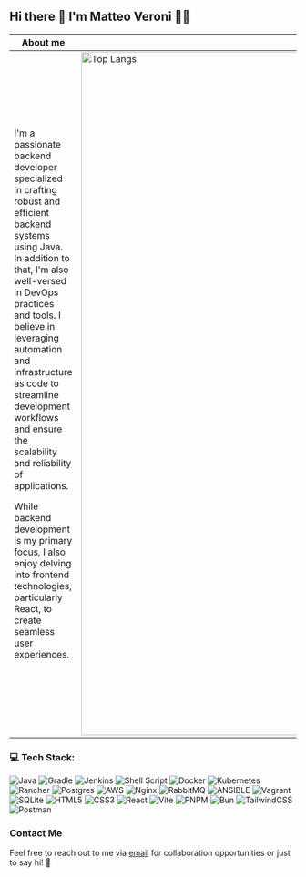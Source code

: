 ## Hi there 👋 I'm Matteo Veroni 👨‍💻

| About me                                                                                                      | Dev Stats                                                                                                                    |
|------------------------------------------------------------------------------------------------------------------|------------------------------------------------------------------------------------------------------------------------------------------|
| <div><p>I'm a passionate backend developer specialized in crafting robust and efficient backend systems using Java. In addition to that, I'm also well-versed in DevOps practices and tools. I believe in leveraging automation and infrastructure as code to streamline development workflows and ensure the scalability and reliability of applications.</p><p> While backend development is my primary focus, I also enjoy delving into frontend technologies, particularly React, to create seamless user experiences. </p></div>| <a target="_blank" rel="noopener noreferrer nofollow" href="https://camo.githubusercontent.com/839b7d52d78b898cf5cab9c924c1a81357104a7a1442c6166c8bfe3f24020956/68747470733a2f2f6769746875622d726561646d652d73746174732e76657263656c2e6170702f6170692f746f702d6c616e67732f3f757365726e616d653d6d6176656b3837266c61796f75743d636f6d70616374266c616e67735f636f756e743d323026686964653d68746d6c2c6373732c73637373"><img src="https://camo.githubusercontent.com/839b7d52d78b898cf5cab9c924c1a81357104a7a1442c6166c8bfe3f24020956/68747470733a2f2f6769746875622d726561646d652d73746174732e76657263656c2e6170702f6170692f746f702d6c616e67732f3f757365726e616d653d6d6176656b3837266c61796f75743d636f6d70616374266c616e67735f636f756e743d323026686964653d68746d6c2c6373732c73637373" alt="Top Langs" data-canonical-src="https://github-readme-stats.vercel.app/api/top-langs/?username=mavek87&amp;layout=compact&amp;langs_count=20&amp;hide=html,css,scss" style="max-width: 100%; width: 1200px;"></a> |


### 💻 Tech Stack:
![Java](https://img.shields.io/badge/java-%23ED8B00.svg?style=for-the-badge&logo=openjdk&logoColor=white)
![Gradle](https://img.shields.io/badge/Gradle-02303A.svg?style=for-the-badge&logo=Gradle&logoColor=white)
![Jenkins](https://img.shields.io/badge/jenkins-%232C5263.svg?style=for-the-badge&logo=jenkins&logoColor=white)
![Shell Script](https://img.shields.io/badge/shell_script-%23121011.svg?style=for-the-badge&logo=gnu-bash&logoColor=white)
![Docker](https://img.shields.io/badge/docker-%230db7ed.svg?style=for-the-badge&logo=docker&logoColor=white)
![Kubernetes](https://img.shields.io/badge/kubernetes-%23326ce5.svg?style=for-the-badge&logo=kubernetes&logoColor=white)
![Rancher](https://img.shields.io/badge/rancher-%230075A8.svg?style=for-the-badge&logo=rancher&logoColor=white)
![Postgres](https://img.shields.io/badge/postgres-%23316192.svg?style=for-the-badge&logo=postgresql&logoColor=white)
![AWS](https://img.shields.io/badge/AWS-%23FF9900.svg?style=for-the-badge&logo=amazon-aws&logoColor=white)
![Nginx](https://img.shields.io/badge/nginx-%23009639.svg?style=for-the-badge&logo=nginx&logoColor=white)
![RabbitMQ](https://img.shields.io/badge/rabbitmq-FF6600?style=for-the-badge&logo=rabbitmq&logoColor=white)
![ANSIBLE](https://img.shields.io/badge/ansible-%231A1918.svg?style=for-the-badge&logo=ansible&logoColor=white) 
![Vagrant](https://img.shields.io/badge/vagrant-%231563FF.svg?style=for-the-badge&logo=vagrant&logoColor=white)
![SQLite](https://img.shields.io/badge/sqlite-%2307405e.svg?style=for-the-badge&logo=sqlite&logoColor=white)
![HTML5](https://img.shields.io/badge/html5-%23E34F26.svg?style=for-the-badge&logo=html5&logoColor=white)
![CSS3](https://img.shields.io/badge/css3-%231572B6.svg?style=for-the-badge&logo=css3&logoColor=white)
![React](https://img.shields.io/badge/react-%2320232a.svg?style=for-the-badge&logo=react&logoColor=%2361DAFB)
![Vite](https://img.shields.io/badge/vite-%23646CFF.svg?style=for-the-badge&logo=vite&logoColor=white)
![PNPM](https://img.shields.io/badge/pnpm-%234a4a4a.svg?style=for-the-badge&logo=pnpm&logoColor=f69220) 
![Bun](https://img.shields.io/badge/Bun-%23000000.svg?style=for-the-badge&logo=bun&logoColor=white)
![TailwindCSS](https://img.shields.io/badge/tailwindcss-%2338B2AC.svg?style=for-the-badge&logo=tailwind-css&logoColor=white)
![Postman](https://img.shields.io/badge/Postman-FF6C37?style=for-the-badge&logo=postman&logoColor=white)    

### Contact Me

Feel free to reach out to me via [email](mailto:matver87@gmail.com) for collaboration opportunities or just to say hi! 🚀
